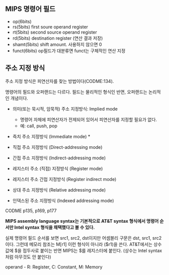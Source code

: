 ##  MIPS 명령어 필드
*   op(6bits)
*   rs(5bits)   first soure operand register
*   rt(5bits)   second source operand register
*   rd(5bits)   destination register (연산 결과 저장)
*   shamt(5bits) shift amount. 사용하지 않으면 0
*   funct(6bits) op필드가 대분류면 funct는 구체적인 연산 지정

##  주소 지정 방식
주소 지정 방식은 피연산자를 찾는 방법이다(CODME:134).

명령어의 필드와 오퍼랜드는 다르다.
필드는 물리적인 형식인 반면, 오퍼랜드는 논리적인 개념이다.

*   의미(또는 묵시적, 암묵적) 주소 지정방식: Implied mode
    *   명령어 자체에 피연산자가 전제되어 있어서 피연산자를 지정할 필요가 없다.
    *   예: call, push, pop
*   즉치 주소 지정방식 (Immediate mode)
    *   
*   직접 주소 지정방식 (Direct-addressing mode)
*   간접 주소 지정방식 (Indirect-addressing mode)
*   레지스터 주소 (직접) 지정방식 (Register mode)
*   레지스터 주소 간접 지정방식 (Register indirect mode)

*   상대 주소 지정방식 (Relative addressing mode)
*   인덱스된 주소 지정방식 (Indexed addressing mode)


CODME p135, p169, p177

**MIPS assembly language syntax는 기본적으로 AT&T syntax 형식에서 명령어 순서만 Intel syntax 형식을 채택했다고 볼 수 있다.**

실제 명령어 필드 순서를 보면 src1, src2, dst이지만 어셈블리 구문은 dst, src1, src2이다.
그런데 메모리 참조는 M\[r1\] 이런 형식이 아니라 ($r1)을 쓴다.
AT&T에서는 상수값에 $을 접두사로 붙이는 반면 MIPS는 $를 레지스터에 붙인다. (상수는 Intel syntax처럼 아무것도 안 붙인다)

operand - R: Register, C: Constant, M: Memory